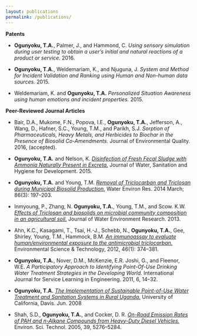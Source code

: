 ```yaml
---
layout: publications
permalink: /publications/
---
```

**Patents**
- **Ogunyoku, T.A.**, Palmer, J., and Hammond, C. *Using sensory simulation during user testing to obtain a user’s initial and natural reactions of a product or service.* 2016.

- **Ogunyoku, T.A.**, Weldemariam, K., and Njuguna, J. *System and Method for Incident Validation and Ranking using Human and Non-human data sources.* 2015.

- Weldemariam, K. and **Ogunyoku, T.A.** *Personalized Situation Awareness using human emotions and incident properties.* 2015.

**Peer-Reviewed Journal Articles**
- Bair, D.A., Mukome, F.N., Popova, I.E., **Ogunyoku, T.A.**, Jefferson, A., Wang, D., Hafner, S.C., Young, T.M., and Parikh, S.J. *Sorption of Pharmaceuticals, Heavy Metals, and Herbicides to Biochar in the Presence of Biosolid Co-Amendments.* Journal of Environmental Quality. 2016, (accepted).

- **Ogunyoku, T.A.** and Nelson, K. [*Disinfection of Fresh Fecal Sludge with Ammonia Naturally Present in Excreta.*](http://www.taogunyoku.com/s/Ogunyoku-and-Nelson-2016-WASHDEV-1.pdf) Journal of Water, Sanitation and Hygiene for Development. 2015.

- **Ogunyoku, T.A.** and Young, T.M. [*Removal of Triclocarban and Triclosan during Municipal Biosolid Production.*](http://www.taogunyoku.com/s/Removal-of-Triclocarban-and-Triclosan-during-Municipal-Biosolid-Production.pdf) Water Environ Res. 2014 March; 86(3): 197–203.

- Inmyoung, P., Zhang, N. **Ogunyoku, T.A.**, Young, T.M., and Scow. K.W. [*Effects of Triclosan and biosolids on microbial community composition in an agricultural soil.*](http://www.taogunyoku.com/s/Effects-of-Triclosan-and-Biosolids-on-Microbial-Community-Composition-in-an-Agricultural-Soil.pdf) Journal of Water Environment Research. 2013.

- Ahn, K.C., Kasagami, T., Tsai, H.-J., Schebb, N., **Ogunyoku, T.A.**, Gee, Shirley, Young, T.M., Hammock, B.M. [*An immunoassay to evaluate human/environmental exposure to the antimicrobial triclocarban.*](http://www.taogunyoku.com/s/An_Immunoassay_To_Evaluate_HumanEnvironmental_Expo.pdf) Environmental Science & Technology, 2012, 46(1): 374–381.

- **Ogunyoku, T.A.**, Nover, D.M., McKenzie, E.R. Joshi, G., and Fleenor, W.E. *A Participatory Approach to Identifying Point-Of-Use Drinking Water Treatment Strategies in the Developing World.* International Journal for Service Learning in Engineering. 2011, 6, 14–32.

- **Ogunyoku, T.A.** [*The Implementation of Sustainable Point-of-Use Water Treatment and Sanitation Systems in Rural Uganda.*](http://www.whaintl.com/documents/Uganda-UC-Davis-Ogunyoku_TA_M.S._Report.pdf) University of California, Davis. Jun. 2008

- Shah, S.D., **Ogunyoku, T.A.**, and Cocker, D. R. [*On-Road Emission Rates of PAH and n-Alkane Compounds from Heavy-Duty Diesel Vehicles.*](http://www.engr.ucr.edu/~dcocker/JA22.pdf) Environ. Sci. Technol. 2005, 39, 5276–5284.